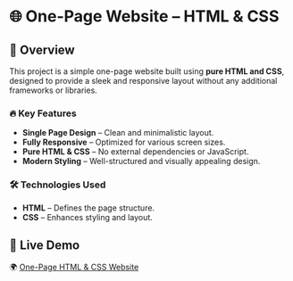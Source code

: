 # 🌐 One-Page Website – HTML & CSS  

## 🌟 Overview  
This project is a simple one-page website built using **pure HTML and CSS**, designed to provide a sleek and responsive layout without any additional frameworks or libraries.  

### 🔥 Key Features  
- **Single Page Design** – Clean and minimalistic layout.  
- **Fully Responsive** – Optimized for various screen sizes.  
- **Pure HTML & CSS** – No external dependencies or JavaScript.  
- **Modern Styling** – Well-structured and visually appealing design.  

### 🛠️ Technologies Used  
- **HTML** – Defines the page structure.  
- **CSS** – Enhances styling and layout.  

## 🔗 Live Demo  
🌍 [One-Page HTML & CSS Website](https://ayman7810.github.io/HTML-CSS-ONLY-2/)  

 
